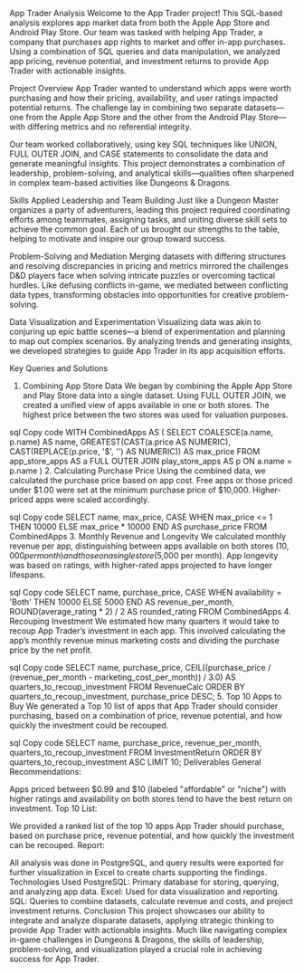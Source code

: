 App Trader Analysis
Welcome to the App Trader project! This SQL-based analysis explores app market data from both the Apple App Store and Android Play Store. Our team was tasked with helping App Trader, a company that purchases app rights to market and offer in-app purchases. Using a combination of SQL queries and data manipulation, we analyzed app pricing, revenue potential, and investment returns to provide App Trader with actionable insights.

Project Overview
App Trader wanted to understand which apps were worth purchasing and how their pricing, availability, and user ratings impacted potential returns. The challenge lay in combining two separate datasets—one from the Apple App Store and the other from the Android Play Store—with differing metrics and no referential integrity.

Our team worked collaboratively, using key SQL techniques like UNION, FULL OUTER JOIN, and CASE statements to consolidate the data and generate meaningful insights. This project demonstrates a combination of leadership, problem-solving, and analytical skills—qualities often sharpened in complex team-based activities like Dungeons & Dragons.

Skills Applied
Leadership and Team Building
Just like a Dungeon Master organizes a party of adventurers, leading this project required coordinating efforts among teammates, assigning tasks, and uniting diverse skill sets to achieve the common goal. Each of us brought our strengths to the table, helping to motivate and inspire our group toward success.

Problem-Solving and Mediation
Merging datasets with differing structures and resolving discrepancies in pricing and metrics mirrored the challenges D&D players face when solving intricate puzzles or overcoming tactical hurdles. Like defusing conflicts in-game, we mediated between conflicting data types, transforming obstacles into opportunities for creative problem-solving.

Data Visualization and Experimentation
Visualizing data was akin to conjuring up epic battle scenes—a blend of experimentation and planning to map out complex scenarios. By analyzing trends and generating insights, we developed strategies to guide App Trader in its app acquisition efforts.

Key Queries and Solutions
1. Combining App Store Data
We began by combining the Apple App Store and Play Store data into a single dataset. Using FULL OUTER JOIN, we created a unified view of apps available in one or both stores. The highest price between the two stores was used for valuation purposes.

sql
Copy code
WITH CombinedApps AS (
    SELECT
        COALESCE(a.name, p.name) AS name,
        GREATEST(CAST(a.price AS NUMERIC), CAST(REPLACE(p.price, '$', '') AS NUMERIC)) AS max_price
    FROM app_store_apps AS a
    FULL OUTER JOIN play_store_apps AS p ON a.name = p.name
)
2. Calculating Purchase Price
Using the combined data, we calculated the purchase price based on app cost. Free apps or those priced under $1.00 were set at the minimum purchase price of $10,000. Higher-priced apps were scaled accordingly.

sql
Copy code
SELECT 
    name,
    max_price,
    CASE
        WHEN max_price <= 1 THEN 10000
        ELSE max_price * 10000
    END AS purchase_price
FROM CombinedApps
3. Monthly Revenue and Longevity
We calculated monthly revenue per app, distinguishing between apps available on both stores ($10,000 per month) and those on a single store ($5,000 per month). App longevity was based on ratings, with higher-rated apps projected to have longer lifespans.

sql
Copy code
SELECT 
    name,
    purchase_price,
    CASE
        WHEN availability = 'Both' THEN 10000
        ELSE 5000
    END AS revenue_per_month,
    ROUND(average_rating * 2) / 2 AS rounded_rating
FROM CombinedApps
4. Recouping Investment
We estimated how many quarters it would take to recoup App Trader’s investment in each app. This involved calculating the app’s monthly revenue minus marketing costs and dividing the purchase price by the net profit.

sql
Copy code
SELECT 
    name,
    purchase_price,
    CEIL((purchase_price / (revenue_per_month - marketing_cost_per_month)) / 3.0) AS quarters_to_recoup_investment
FROM RevenueCalc
ORDER BY quarters_to_recoup_investment, purchase_price DESC;
5. Top 10 Apps to Buy
We generated a Top 10 list of apps that App Trader should consider purchasing, based on a combination of price, revenue potential, and how quickly the investment could be recouped.

sql
Copy code
SELECT 
    name, 
    purchase_price, 
    revenue_per_month,
    quarters_to_recoup_investment
FROM InvestmentReturn
ORDER BY quarters_to_recoup_investment ASC
LIMIT 10;
Deliverables
General Recommendations:

Apps priced between $0.99 and $10 (labeled "affordable" or "niche") with higher ratings and availability on both stores tend to have the best return on investment.
Top 10 List:

We provided a ranked list of the top 10 apps App Trader should purchase, based on purchase price, revenue potential, and how quickly the investment can be recouped.
Report:

All analysis was done in PostgreSQL, and query results were exported for further visualization in Excel to create charts supporting the findings.
Technologies Used
PostgreSQL: Primary database for storing, querying, and analyzing app data.
Excel: Used for data visualization and reporting.
SQL: Queries to combine datasets, calculate revenue and costs, and project investment returns.
Conclusion
This project showcases our ability to integrate and analyze disparate datasets, applying strategic thinking to provide App Trader with actionable insights. Much like navigating complex in-game challenges in Dungeons & Dragons, the skills of leadership, problem-solving, and visualization played a crucial role in achieving success for App Trader.

